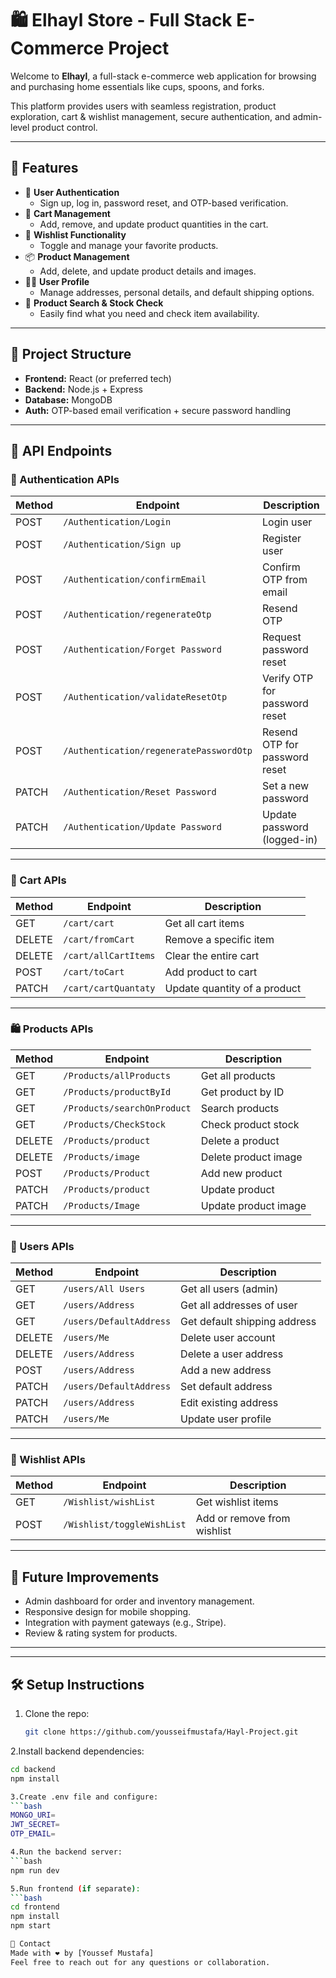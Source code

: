 # 🛍️ Elhayl Store - Full Stack E-Commerce Project

Welcome to **Elhayl**, a full-stack e-commerce web application for browsing and purchasing home essentials like cups, spoons, and forks.

This platform provides users with seamless registration, product exploration, cart & wishlist management, secure authentication, and admin-level product control.

---

## 🚀 Features

- 🔐 **User Authentication**
  - Sign up, log in, password reset, and OTP-based verification.
- 🛒 **Cart Management**
  - Add, remove, and update product quantities in the cart.
- 💖 **Wishlist Functionality**
  - Toggle and manage your favorite products.
- 📦 **Product Management**
  - Add, delete, and update product details and images.
- 🧑‍💼 **User Profile**
  - Manage addresses, personal details, and default shipping options.
- 🔎 **Product Search & Stock Check**
  - Easily find what you need and check item availability.

---

## 📁 Project Structure

- **Frontend:** React (or preferred tech)
- **Backend:** Node.js + Express
- **Database:** MongoDB
- **Auth:** OTP-based email verification + secure password handling

---

## 📡 API Endpoints

### 🔐 Authentication APIs

| Method | Endpoint                            | Description                    |
|--------|-------------------------------------|--------------------------------|
| POST   | `/Authentication/Login`             | Login user                     |
| POST   | `/Authentication/Sign up`           | Register user                  |
| POST   | `/Authentication/confirmEmail`      | Confirm OTP from email         |
| POST   | `/Authentication/regenerateOtp`     | Resend OTP                     |
| POST   | `/Authentication/Forget Password`   | Request password reset         |
| POST   | `/Authentication/validateResetOtp`  | Verify OTP for password reset  |
| POST   | `/Authentication/regeneratePasswordOtp` | Resend OTP for password reset |
| PATCH  | `/Authentication/Reset Password`    | Set a new password             |
| PATCH  | `/Authentication/Update Password`   | Update password (logged-in)    |

---

### 🛒 Cart APIs

| Method | Endpoint                | Description                  |
|--------|-------------------------|------------------------------|
| GET    | `/cart/cart`            | Get all cart items           |
| DELETE | `/cart/fromCart`        | Remove a specific item       |
| DELETE | `/cart/allCartItems`    | Clear the entire cart        |
| POST   | `/cart/toCart`          | Add product to cart          |
| PATCH  | `/cart/cartQuantaty`    | Update quantity of a product |

---

### 🛍️ Products APIs

| Method | Endpoint                  | Description                  |
|--------|---------------------------|------------------------------|
| GET    | `/Products/allProducts`   | Get all products             |
| GET    | `/Products/productById`   | Get product by ID            |
| GET    | `/Products/searchOnProduct` | Search products             |
| GET    | `/Products/CheckStock`    | Check product stock          |
| DELETE | `/Products/product`       | Delete a product             |
| DELETE | `/Products/image`         | Delete product image         |
| POST   | `/Products/Product`       | Add new product              |
| PATCH  | `/Products/product`       | Update product               |
| PATCH  | `/Products/Image`         | Update product image         |

---

### 👤 Users APIs

| Method | Endpoint               | Description                       |
|--------|------------------------|-----------------------------------|
| GET    | `/users/All Users`     | Get all users (admin)             |
| GET    | `/users/Address`       | Get all addresses of user         |
| GET    | `/users/DefaultAddress`| Get default shipping address      |
| DELETE | `/users/Me`            | Delete user account               |
| DELETE | `/users/Address`       | Delete a user address             |
| POST   | `/users/Address`       | Add a new address                 |
| PATCH  | `/users/DefaultAddress`| Set default address               |
| PATCH  | `/users/Address`       | Edit existing address             |
| PATCH  | `/users/Me`            | Update user profile               |

---

### 💖 Wishlist APIs

| Method | Endpoint                 | Description               |
|--------|--------------------------|---------------------------|
| GET    | `/Wishlist/wishList`     | Get wishlist items        |
| POST   | `/Wishlist/toggleWishList`| Add or remove from wishlist |

---

## 🧪 Future Improvements

- Admin dashboard for order and inventory management.
- Responsive design for mobile shopping.
- Integration with payment gateways (e.g., Stripe).
- Review & rating system for products.

---


---

## 🛠️ Setup Instructions

1. Clone the repo:
   ```bash
   git clone https://github.com/yousseifmustafa/Hayl-Project.git

2.Install backend dependencies:
   ```bash
   cd backend
   npm install

3.Create .env file and configure:
   ```bash
   MONGO_URI=
   JWT_SECRET=
   OTP_EMAIL=

4.Run the backend server:
   ```bash
   npm run dev

5.Run frontend (if separate):
   ```bash
   cd frontend
   npm install
   npm start

📧 Contact
Made with ❤️ by [Youssef Mustafa]
Feel free to reach out for any questions or collaboration.


